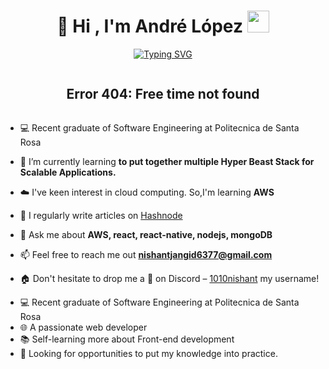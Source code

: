 <h1 align="center"><b>🐧 Hi , I'm André López </b><img src="https://media.giphy.com/media/hvRJCLFzcasrR4ia7z/giphy.gif" width="35"></h1>

<p align="center">
  <a href="#">
    <img src="https://readme-typing-svg.herokuapp.com?font=Time+New+Roman&color=cyan&size=30&center=true&vCenter=true&width=600&height=100&lines=<+Software+Engineer+💻+/>;<+Web+Developer+🌐+/>;<+Love+to+learn+new+things+📖+/>;<+Video+Games+Lover+🎮+/>" alt="Typing SVG">
  </a>
</p>
<div align="center">
  <h2 style="display: inline-block">
    Error 404: Free time not found 
  </h2>  
</div>

<!--Intro start-->
-  💻 Recent graduate of Software Engineering at Politecnica de Santa Rosa

- 🌱 I’m currently learning **to put together multiple Hyper Beast Stack for Scalable Applications.**

- ☁️ I've keen interest in cloud computing. So,I'm learning **AWS**

- 📝 I regularly write articles on [Hashnode](https://1010nishant.hashnode.dev/)

- 💬 Ask me about **AWS, react, react-native, nodejs, mongoDB**

- 📫 Feel free to reach me out **nishantjangid6377@gmail.com**

- 🏠 Don't hesitate to drop me a **👋** on Discord –  [1010nishant](https://discordapp.com/users/957722095381540874) my username!
<!--Intro end-->
- 💻 Recent graduate of Software Engineering at Politecnica de Santa Rosa
- 🌐 A passionate web developer
- 📚 Self-learning more about Front-end development
- 🧠 Looking for opportunities to put my knowledge into practice.

<!--center
**AndreLopez20/AndreLopez20** is a ✨ _special_ ✨ repository because its `README.md` (this file) appears on your GitHub profile.

-->
